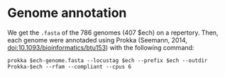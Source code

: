 # Genome annotation

We get the `.fasta` of the 786 genomes (407 $ech) on a repertory. Then, each genome were annotaded using Prokka (Seemann, 2014, <doi:10.1093/bioinformatics/btu153>) with the following command:

```
prokka $ech-genome.fasta --locustag $ech --prefix $ech --outdir Prokka-$ech --rfam --compliant --cpus 6
```
